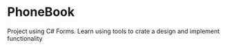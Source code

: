 # PhoneBook

Project using C# Forms. Learn using tools to crate a design and implement functionality 
